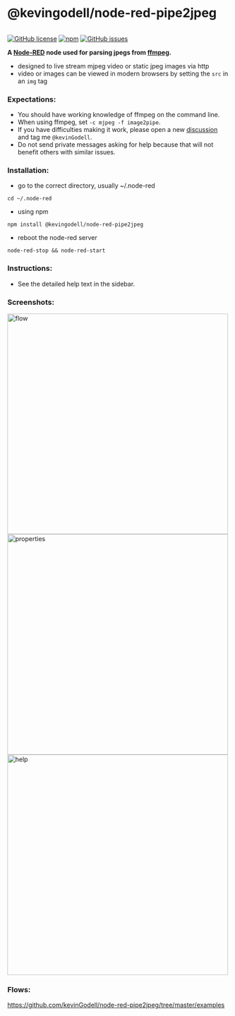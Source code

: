 # @kevingodell/node-red-pipe2jpeg
######
[![GitHub license](https://img.shields.io/badge/license-MIT-brightgreen.svg)](https://raw.githubusercontent.com/kevinGodell/node-red-pipe2jpeg/master/LICENSE)
[![npm](https://img.shields.io/npm/dt/@kevingodell/node-red-pipe2jpeg.svg?style=flat-square)](https://www.npmjs.com/package/@kevingodell/node-red-pipe2jpeg)
[![GitHub issues](https://img.shields.io/github/issues/kevinGodell/node-red-pipe2jpeg.svg)](https://github.com/kevinGodell/node-red-pipe2jpeg/issues)

**A [Node-RED](https://nodered.org/) node used for parsing jpegs from [ffmpeg](https://ffmpeg.org/).**

* designed to live stream mjpeg video or static jpeg images via http
* video or images can be viewed in modern browsers by setting the `src` in an `img` tag

### Expectations:
* You should have working knowledge of ffmpeg on the command line.
* When using ffmpeg, set `-c mjpeg -f image2pipe`.
* If you have difficulties making it work, please open a new [discussion](https://discourse.nodered.org/) and tag me `@kevinGodell`.
* Do not send private messages asking for help because that will not benefit others with similar issues.

### Installation:
* go to the correct directory, usually ~/.node-red
```
cd ~/.node-red
```
* using npm
```
npm install @kevingodell/node-red-pipe2jpeg
```
* reboot the node-red server
```
node-red-stop && node-red-start
```

### Instructions:
* See the detailed help text in the sidebar.

### Screenshots:
<img width="500" alt="flow" src="">
<img width="500" alt="properties" src="">
<img width="500" alt="help" src="">

### Flows:
https://github.com/kevinGodell/node-red-pipe2jpeg/tree/master/examples
